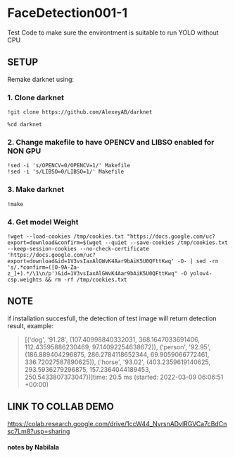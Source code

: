 # FaceDetection001-1
Test Code to make sure the environtment is suitable to run YOLO without CPU

## SETUP
<!--   Change current_path on the code to <working directory> 

  ![image](https://user-images.githubusercontent.com/64402575/157387253-16204722-f290-47df-a919-69322dbfdfb0.png)

OR -->
  
Remake darknet using:
  
  ### 1. Clone darknet
    !git clone https://github.com/AlexeyAB/darknet

    %cd darknet
  ### 2. Change makefile to have OPENCV and LIBSO enabled for NON GPU
    !sed -i 's/OPENCV=0/OPENCV=1/' Makefile
    !sed -i 's/LIBSO=0/LIBSO=1/' Makefile

  ### 3. Make darknet
    !make

  ### 4. Get model Weight
    !wget --load-cookies /tmp/cookies.txt "https://docs.google.com/uc?export=download&confirm=$(wget --quiet --save-cookies /tmp/cookies.txt --keep-session-cookies --no-check-certificate 'https://docs.google.com/uc?export=download&id=1V3vsIaxAlGWvK4Aar9bAiK5U0QFttKwq' -O- | sed -rn 's/.*confirm=([0-9A-Za-z_]+).*/\1\n/p')&id=1V3vsIaxAlGWvK4Aar9bAiK5U0QFttKwq" -O yolov4-csp.weights && rm -rf /tmp/cookies.txt
  
## NOTE
if installation succesfull, the detection of test image will return detection result, example:

> [('dog',
  '91.28',
  (107.40998840332031,
   368.1647033691406,
   112.43595886230469,
   97.14092254638672)),
 ('person',
  '92.95',
  (186.889404296875, 286.2784118652344, 69.9059066772461, 336.72027587890625)),
 ('horse',
  '93.02',
  (403.2359619140625,
   293.5936279296875,
   157.2364044189453,
   250.5433807373047))]time: 20.5 ms (started: 2022-03-09 06:06:51 +00:00)
   
## LINK TO COLLAB DEMO
https://colab.research.google.com/drive/1ccW44_NvrsnADvlRGVCa7cBdCnsc7Lm8?usp=sharing

#### notes by Nabilala
